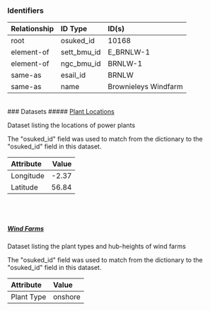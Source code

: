 ### Identifiers

| Relationship   | ID Type     | ID(s)                |
|:---------------|:------------|:---------------------|
| root           | osuked_id   | 10168                |
| element-of     | sett_bmu_id | E_BRNLW-1            |
| element-of     | ngc_bmu_id  | BRNLW-1              |
| same-as        | esail_id    | BRNLW                |
| same-as        | name        | Brownieleys Windfarm |

<br>
### Datasets
##### <a href="https://raw.githubusercontent.com/OSUKED/Dictionary-Datasets/main/datasets/plant-locations/datapackage.json">Plant Locations</a>

Dataset listing the locations of power plants

The "osuked_id" field was used to match from the dictionary to the "osuked_id" field in this dataset.

| Attribute   |   Value |
|:------------|--------:|
| Longitude   |   -2.37 |
| Latitude    |   56.84 |

<br><br>
##### <a href="https://raw.githubusercontent.com/OSUKED/Dictionary-Datasets/main/datasets/wind-farms/datapackage.json">Wind Farms</a>

Dataset listing the plant types and hub-heights of wind farms

The "osuked_id" field was used to match from the dictionary to the "osuked_id" field in this dataset.

| Attribute   | Value   |
|:------------|:--------|
| Plant Type  | onshore |
